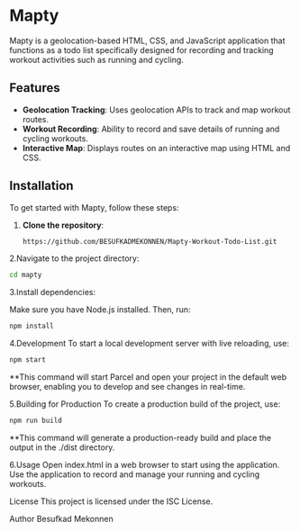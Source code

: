 # Mapty

Mapty is a geolocation-based HTML, CSS, and JavaScript application that functions as a todo list specifically designed for recording and tracking workout activities such as running and cycling.

## Features

- **Geolocation Tracking**: Uses geolocation APIs to track and map workout routes.
- **Workout Recording**: Ability to record and save details of running and cycling workouts.
- **Interactive Map**: Displays routes on an interactive map using HTML and CSS.

## Installation

To get started with Mapty, follow these steps:

1. **Clone the repository**:

   ```bash
   https://github.com/BESUFKADMEKONNEN/Mapty-Workout-Todo-List.git


2.Navigate to the project directory:
```bash
cd mapty
```

3.Install dependencies:

Make sure you have Node.js installed. Then, run:
```bash
npm install
```

4.Development
To start a local development server with live reloading, use:
```bash
npm start
```

**This command will start Parcel and open your project in the default web browser, enabling you to develop and see changes in real-time.

5.Building for Production
To create a production build of the project, use:
```bash
npm run build
```

**This command will generate a production-ready build and place the output in the ./dist directory.

6.Usage
Open index.html in a web browser to start using the application.
Use the application to record and manage your running and cycling workouts.

License
This project is licensed under the ISC License.

Author
Besufkad Mekonnen

